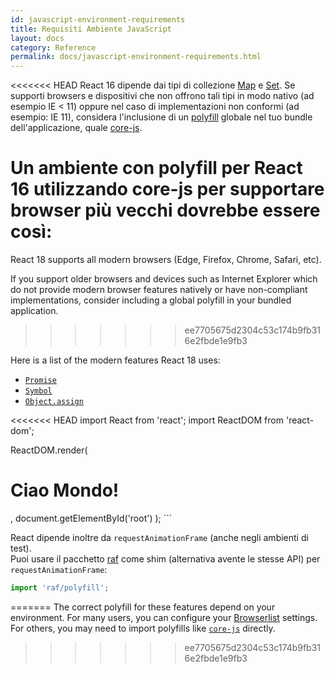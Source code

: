 ```yaml
---
id: javascript-environment-requirements
title: Requisiti Ambiente JavaScript
layout: docs
category: Reference
permalink: docs/javascript-environment-requirements.html
---
```


<<<<<<< HEAD
React 16 dipende dai tipi di collezione [Map](https://developer.mozilla.org/it/docs/Web/JavaScript/Reference/Global_Objects/Map) e [Set](https://developer.mozilla.org/it/docs/Web/JavaScript/Reference/Global_Objects/Set). Se supporti browsers e dispositivi che non offrono tali tipi in modo nativo (ad esempio IE < 11) oppure nel caso di implementazioni non conformi (ad esempio: IE 11), considera l'inclusione di un [polyfill](https://it.wikipedia.org/wiki/Polyfill) globale nel tuo bundle dell'applicazione, quale [core-js](https://github.com/zloirock/core-js).

Un ambiente con polyfill per React 16 utilizzando core-js per supportare browser più vecchi dovrebbe essere così:
=======
React 18 supports all modern browsers (Edge, Firefox, Chrome, Safari, etc).

If you support older browsers and devices such as Internet Explorer which do not provide modern browser features natively or have non-compliant implementations, consider including a global polyfill in your bundled application.
>>>>>>> ee7705675d2304c53c174b9fb316e2fbde1e9fb3

Here is a list of the modern features React 18 uses:
- [`Promise`](https://developer.mozilla.org/en-US/docs/Web/JavaScript/Reference/Global_Objects/Promise)
- [`Symbol`](https://developer.mozilla.org/en-US/docs/Web/JavaScript/Reference/Global_Objects/Symbol)
- [`Object.assign`](https://developer.mozilla.org/en-US/docs/Web/JavaScript/Reference/Global_Objects/Object/assign)

<<<<<<< HEAD
import React from 'react';
import ReactDOM from 'react-dom';

ReactDOM.render(
  <h1>Ciao Mondo!</h1>,
  document.getElementById('root')
);
```

React dipende inoltre da `requestAnimationFrame` (anche negli ambienti di test).  
Puoi usare il pacchetto [raf](https://www.npmjs.com/package/raf) come shim (alternativa avente le stesse API) per `requestAnimationFrame`:

```js
import 'raf/polyfill';
```
=======
The correct polyfill for these features depend on your environment. For many users, you can configure your [Browserlist](https://github.com/browserslist/browserslist) settings. For others, you may need to import polyfills like [`core-js`](https://github.com/zloirock/core-js) directly.
>>>>>>> ee7705675d2304c53c174b9fb316e2fbde1e9fb3
